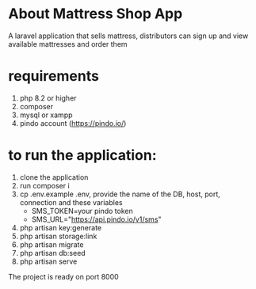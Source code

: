 # About Mattress Shop App

A laravel application that sells mattress, distributors can sign up and view available mattresses and order them

# requirements
1. php 8.2 or higher
2. composer
3. mysql or xampp
4. pindo account (https://pindo.io/)

# to run the application:
1. clone the application
2. run composer i
3. cp .env.example .env, provide the name of the DB, host, port, connection and these variables
     - SMS_TOKEN=your pindo token
     - SMS_URL="https://api.pindo.io/v1/sms"
4. php artisan key:generate
5. php artisan storage:link
6. php artisan migrate
7. php artisan db:seed
8. php artisan serve

The project is ready on port 8000
